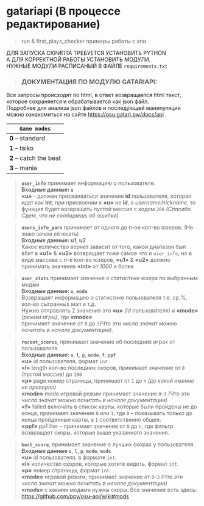 <h1 class="code-line" data-line-start=0 data-line-end=1 ><a id="gatariapi____0"></a>gatariapi (В процессе редактирование)</h1>
<blockquote>
<p class="has-line-data" data-line-start="1" data-line-end="2">run &amp; first_plays_checker примеры работы с апи</p>
</blockquote>
<p class="has-line-data" data-line-start="3" data-line-end="6">ДЛЯ ЗАПУСКА СКРИПТА ТРЕБУЕТСЯ УСТАНОВИТЬ PYTHON<br>
А ДЛЯ КОРРЕКТНОЙ РАБОТЫ УСТАНОВИТЬ МОДУЛИ.<br>
НУЖНЫЕ МОДУЛИ РАСПИСАНЫЙ В ФАЙЛЕ <code>requirements.txt</code></p>
<blockquote>
<h3 class="code-line" data-line-start=8 data-line-end=9 ><a id="___GATARIAPI_8"></a><strong>ДОКУМЕНТАЦИЯ ПО МОДУЛЮ GATARIAPI:</strong></h3>
</blockquote>
<p class="has-line-data" data-line-start="9" data-line-end="11">Все запросы происходят по html, в ответ возвращается html текст, которое сохраняется и обрабатывается как json файл.<br>
Подробнее для анализа json файлов и последующей манипуляции можно ознакомиться на сайте <a href="gatari api">https://osu.gatari.pw/docs/api</a> .</p>
<table class="table table-striped table-bordered">
<thead>
<tr>
<th><strong><code>Game modes</code></strong></th>
</tr>
</thead>
<tbody>
<tr>
<td><strong>0</strong> – standard</td>
</tr>
<tr>
<td><strong>1</strong> – taiko</td>
</tr>
<tr>
<td><strong>2</strong> – catch the beat</td>
</tr>
<tr>
<td><strong>3</strong> – mania</td>
</tr>
</tbody>
</table>
<blockquote>
<p class="has-line-data" data-line-start="20" data-line-end="23"><strong><code>user_info</code></strong> принимает информацию о пользователе.<br>
<strong>Входные данные: <code>u</code></strong><br>
<strong>«u»</strong> - должен присваиваться значение <strong>id</strong> пользователя, которая идет как <strong>int</strong>, при присвоении к <strong>«u»</strong> не <strong>id</strong>, а <em>username/nickname</em>, то функция будет возвращать пустой массив с кодом <code>200</code> <em>(Спасибо Сдем, что не сообщаешь об ошибке)</em></p>
</blockquote>
<blockquote>
<p class="has-line-data" data-line-start="24" data-line-end="27"><strong><code>users_info_pars</code></strong> принимает от одного до n-ое кол-во юзеров. (Не знаю зачем её юзать)<br>
<strong>Входные данные: u1, u2</strong><br>
Какое количество вернет зависит от того, какой диапазон был вбит в <strong>«u1»</strong> &amp; <strong>«u2»</strong> возвращает тоже самое что и <code>user_info</code>, но в виде массива с n-е кол-во юзеров, <strong>«u1»</strong> &amp; <strong>«u2»</strong> должно принимать значение <strong>«int»</strong> от <em>1000</em> и более</p>
</blockquote>
<blockquote>
<p class="has-line-data" data-line-start="28" data-line-end="33"><strong><code>user_stats</code></strong> принимает значение о статистике юзера по выбранным модам<br>
<strong>Входные данные: <code>u</code></strong>, <strong><code>mode</code></strong><br>
Возвращает информацию о статистике пользователя т.е. ср.%, кол-во сыгранных мап и т.д.<br>
Нужно отправлять 2 значения это <strong>«u»</strong> <em>(id пользователя)</em> и <strong>«mode»</strong> <em>(режим игры)</em>, где <strong>«mode»</strong><br>
принимает значение от <code>0</code> до <code>3</code><em>(Что эти числа значат можно почитать в начале документации)</em>.</p>
</blockquote>
<blockquote>
<p class="has-line-data" data-line-start="34" data-line-end="42"><strong><code>recent_scores</code></strong>, принимает значение об последних играх от пользователя.<br>
<strong>Входные данные: <code>u</code></strong>, <strong><code>l</code></strong>, <strong><code>p</code></strong>, <strong><code>mode</code></strong>, <strong><code>f</code></strong>, <strong><code>ppf</code></strong><br>
<strong>«u»</strong> id пользователя, формат <code>int</code><br>
<strong>«l»</strong> length кол-во последних скоров, принимает значение от <code>0</code> <em>(пустой массив)</em> до <code>100</code><br>
<strong>«p»</strong> page номер страницы, принимает от <code>1</code> до <code>n</code> <em>(до какой именно не проверял)</em><br>
<strong>«mode»</strong> mode игровой режим принимает значение <code>0</code>–<code>3</code> <em>(Что эти числа значат можно почитать в начале документации)</em><br>
<strong>«f»</strong> failed включать в список карты, которые были пройдены не до конца, принимает значение <code>0</code> или <code>1</code>, где <code>0</code> – показывать только до конца пройденные карты, а <code>1</code> соответственно общее.<br>
<strong>«ppf»</strong> ppFilter – принимает значение от <code>0</code> до <code>n</code>, где фильтр возвращает скоры, которые выше указанного значения.</p>
</blockquote>
<blockquote>
<p class="has-line-data" data-line-start="43" data-line-end="50"><strong><code>best_score</code></strong>, принимает значение о лучших скорах у пользователя<br>
<strong>Входные данные <code>u</code></strong>, <strong><code>l</code></strong>, <strong><code>p</code></strong>, <strong><code>mode</code></strong>, <strong><code>mods</code></strong><br>
<strong>«u»</strong> id пользователя, в формате <code>int</code>.<br>
<strong>«l»</strong> количество скоров, которые хотите видеть, формат <code>int</code>.<br>
<strong>«p»</strong> номер страницы, формат <code>int</code>.<br>
<strong>«mode»</strong> игровой режим, принимает значение от <code>0</code>–<code>3</code> <em>(Что эти числа значат можно почитать в начале документации)</em><br>
<strong>«mods»</strong> с какими модами нужны скоры. Все значение есть здесь: <a href="https://github.com/ppy/osu-api/wiki#mods">https://github.com/ppy/osu-api/wiki#mods</a></p>
</blockquote>

</body></html>

